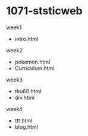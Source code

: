 # 1071-ststicweb

week1
* intro.html

week2
* pokemon.html
* Curriculum.html

week3
* tku60.html
* div.html

week4
* ttt.html
* blog.html

